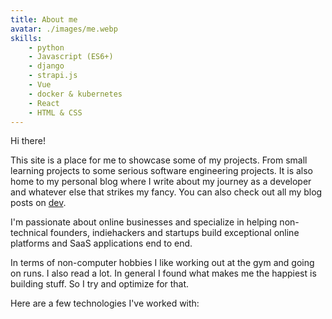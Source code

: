 ```yaml
---
title: About me
avatar: ./images/me.webp
skills:
    - python
    - Javascript (ES6+)
    - django
    - strapi.js
    - Vue
    - docker & kubernetes
    - React
    - HTML & CSS
---
```

Hi there!

This site is a place for me to showcase some of my projects. From small learning projects to some serious software engineering projects. It is also home to my personal blog where I write about my journey as a developer and whatever else that strikes my fancy. You can also check out all my blog posts on [dev](https://dev.to/lewiskori).

I'm passionate about online businesses and specialize in helping non-technical founders, indiehackers and startups build exceptional online platforms and SaaS applications end to end.

In terms of non-computer hobbies I like working out at the gym and going on runs. I also read a lot. In general I found what makes me the happiest is building stuff. So I try and optimize for that.

Here are a few technologies I've worked with:
